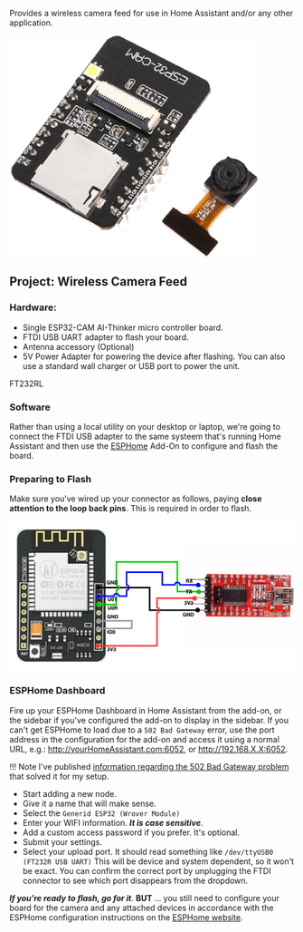 Provides a wireless camera feed for use in Home Assistant and/or any other application.

![ESP32-CAM](../../images/esp32-cam.png)

## **Project: Wireless Camera Feed**

### **Hardware:**

* Single ESP32-CAM AI-Thinker micro controller board.
* FTDI USB UART adapter to flash your board.
* Antenna accessory (Optional)
* 5V Power Adapter for powering the device after flashing.  You can also use a standard wall charger or USB port to power the unit.

FT232RL

### **Software**

Rather than using a local utility on your desktop or laptop, we're going to connect the FTDI USB adapter to the same systeem that's running Home Assistant and then use the [ESPHome](https://esphome.io/) Add-On to configure and flash the board.

### **Preparing to Flash**

Make sure you've wired up your connector as follows, paying **close attention to the loop back pins**.  This is required in order to flash.

![ESP32-CAM-Wiring](../../images/ESP32-CAM-Wirings.png)

### **ESPHome Dashboard**

Fire up your ESPHome Dashboard in Home Assistant from the add-on, or the sidebar if you've configured the add-on to display in the sidebar.  If you can't get ESPHome to load due to a `502 Bad Gateway` error, use the port address in the configuration for the add-on and access it using a normal URL, e.g.: http://yourHomeAssistant.com:6052, or http://192.168.X.X:6052.

!!! Note
    I've published [information regarding the 502 Bad Gateway problem](https://homeassistant.jongriffith.com/How-To-Tutorials/Trouble-Shooting/502-Bad-Gateway-Errors-In-HASS.io/) that solved it for my setup.

* Start adding a new node.
* Give it a name that will make sense.
* Select the `Generid ESP32 (Wrover Module)`
* Enter your WIFI information.  _**It is case sensitive**_.
* Add a custom access password if you prefer.  It's optional.
* Submit your settings.
* Select your upload port.  It should read something like `/dev/ttyUSB0 (FT232R USB UART)`  This will be device and system dependent, so it won't be exact.  You can confirm the correct port by unplugging the FTDI connector to see which port disappears from the dropdown.

_**If you're ready to flash, go for it**_.  **BUT** ... you still need to configure your board for the camera and any attached devices in accordance with the ESPHome configuration instructions on the [ESPHome website](https://esphome.io).